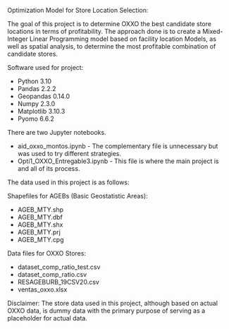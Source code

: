 Optimization Model for Store Location Selection:

The goal of this project is to determine OXXO the best candidate store locations in terms of profitability.  The approach done is to create a Mixed-Integer Linear Programming model based on facility location Models, as well as spatial analysis, to determine the most profitable combination of candidate stores.

Software used for project:
- Python 3.10
- Pandas 2.2.2
- Geopandas 0.14.0
- Numpy 2.3.0
- Matplotlib 3.10.3
- Pyomo 6.6.2

There are two Jupyter notebooks.  
- aid_oxxo_montos.ipynb - The complementary file is unnecessary but was used to try different strategies.
- Opti1_OXXO_Entregable3.ipynb - This file is where the main project is and all of its process.

The data used in this project is as follows:

Shapefiles for AGEBs (Basic Geostatistic Areas):
- AGEB_MTY.shp
- AGEB_MTY.dbf
- AGEB_MTY.shx
- AGEB_MTY.prj
- AGEB_MTY.cpg

Data files for OXXO Stores:
- dataset_comp_ratio_test.csv
- dataset_comp_ratio.csv
- RESAGEBURB_19CSV20.csv
- ventas_oxxo.xlsx

Disclaimer: The store data used in this project, although based on actual OXXO data, is dummy data with the primary purpose of serving as a placeholder for actual data.
